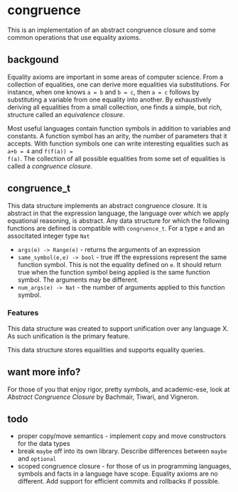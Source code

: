 congruence
==========

This is an implementation of an abstract congruence closure and some common
operations that use equality axioms.



backgound
---------

Equality axioms are important in some areas of computer science. From a
collection of equalities, one can derive more equalities via substitutions. For
instance, when one knows <code>a = b</code> and <code>b = c</code>, then
<code>a = c</code> follows by substituting a variable from one equality into
another. By exhaustively deriving all equalities from a small collection, one
finds a simple, but rich, structure called an _equivalence closure_.

Most useful languages contain function symbols in addition to variables and
constants. A function symbol has an arity, the number of parameters that it
accepts. With function symbols one can write interesting equalities such as
<code>a+b = 4</code> and <code>f(f(a)) = f(a)</code>. The collection of all
possible equalities from some set of equalities is called a _congruence closure_.



congruence_t
------------

This data structure implements an abstract congruence closure. It is abstract in
that the expression language, the language over which we apply equational
reasoning, is abstract. Any data structure for which the following functions are
defined is compatible with <code>congruence_t</code>. For a type <code>e</code>
and an associtated integer type <code>Nat</code>

+   <code>args(e) -> Range(e)</code> - returns the arguments of an expression
+   <code>same_symbol(e,e) -> bool</code> - true iff the expressions represent
      the same function symbol. This is not the equality defined on
      <code>e</code>. It should return true when the function symbol being
      applied is the same function symbol. The arguments may be different.
+   <code>num_args(e) -> Nat</code> - the number of arguments applied to this
      function symbol.

### Features ###

This data structure was created to support unification over any language X. As
such unification is the primary feature.

This data structure stores equailities and supports equality queries.



want more info?
---------------

For those of you that enjoy rigor, pretty symbols, and academic-ese, look at
_Abstract Congruence Closure_ by Bachmair, Tiwari, and Vigneron.



todo
----

+   proper copy/move semantics - implement copy and move constructors for the
      data types
+   break <code>maybe</code> off into its own library. Describe differences
      between <code>maybe</code> and <code>optional</code>
+   scoped congruence closure - for those of us in programming languages, symbols
      and facts in a language have scope. Equality axioms are no different. Add
      support for efficient commits and rollbacks if possible.